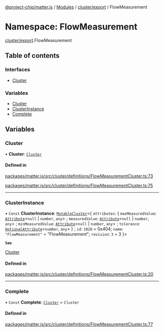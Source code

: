 [@project-chip/matter.js](../README.md) / [Modules](../modules.md) / [cluster/export](cluster_export.md) / FlowMeasurement

# Namespace: FlowMeasurement

[cluster/export](cluster_export.md).FlowMeasurement

## Table of contents

### Interfaces

- [Cluster](../interfaces/cluster_export.FlowMeasurement.Cluster.md)

### Variables

- [Cluster](cluster_export.FlowMeasurement.md#cluster)
- [ClusterInstance](cluster_export.FlowMeasurement.md#clusterinstance)
- [Complete](cluster_export.FlowMeasurement.md#complete)

## Variables

### Cluster

• **Cluster**: [`Cluster`](../interfaces/cluster_export.FlowMeasurement.Cluster.md)

#### Defined in

[packages/matter.js/src/cluster/definitions/FlowMeasurementCluster.ts:73](https://github.com/project-chip/matter.js/blob/0c058ae17fdba4c0b89b8b13c309011d51782299/packages/matter.js/src/cluster/definitions/FlowMeasurementCluster.ts#L73)

[packages/matter.js/src/cluster/definitions/FlowMeasurementCluster.ts:75](https://github.com/project-chip/matter.js/blob/0c058ae17fdba4c0b89b8b13c309011d51782299/packages/matter.js/src/cluster/definitions/FlowMeasurementCluster.ts#L75)

___

### ClusterInstance

• `Const` **ClusterInstance**: [`MutableCluster`](../interfaces/cluster_export.MutableCluster-1.md)\<\{ `attributes`: \{ `maxMeasuredValue`: [`Attribute`](../interfaces/cluster_export.Attribute.md)\<``null`` \| `number`, `any`\> ; `measuredValue`: [`Attribute`](../interfaces/cluster_export.Attribute.md)\<``null`` \| `number`, `any`\> ; `minMeasuredValue`: [`Attribute`](../interfaces/cluster_export.Attribute.md)\<``null`` \| `number`, `any`\> ; `tolerance`: [`OptionalAttribute`](../interfaces/cluster_export.OptionalAttribute.md)\<`number`, `any`\>  } ; `id`: ``1028`` = 0x404; `name`: ``"FlowMeasurement"`` = "FlowMeasurement"; `revision`: ``3`` = 3 }\>

**`See`**

[Cluster](cluster_export.FlowMeasurement.md#cluster)

#### Defined in

[packages/matter.js/src/cluster/definitions/FlowMeasurementCluster.ts:20](https://github.com/project-chip/matter.js/blob/0c058ae17fdba4c0b89b8b13c309011d51782299/packages/matter.js/src/cluster/definitions/FlowMeasurementCluster.ts#L20)

___

### Complete

• `Const` **Complete**: [`Cluster`](../interfaces/cluster_export.FlowMeasurement.Cluster.md) = `Cluster`

#### Defined in

[packages/matter.js/src/cluster/definitions/FlowMeasurementCluster.ts:77](https://github.com/project-chip/matter.js/blob/0c058ae17fdba4c0b89b8b13c309011d51782299/packages/matter.js/src/cluster/definitions/FlowMeasurementCluster.ts#L77)
